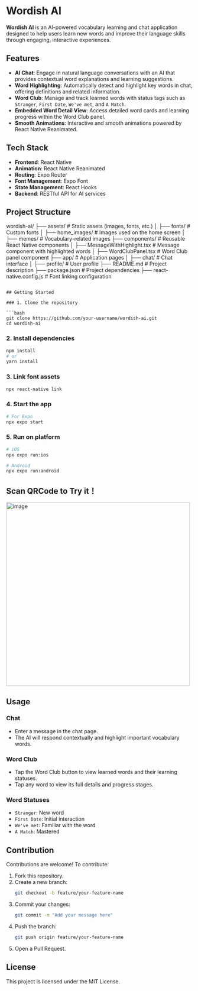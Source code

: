 
# Wordish AI

**Wordish AI** is an AI-powered vocabulary learning and chat application designed to help users learn new words and improve their language skills through engaging, interactive experiences.

## Features

- **AI Chat**: Engage in natural language conversations with an AI that provides contextual word explanations and learning suggestions.
- **Word Highlighting**: Automatically detect and highlight key words in chat, offering definitions and related information.
- **Word Club**: Manage and track learned words with status tags such as `Stranger`, `First Date`, `We've met`, and `A Match`.
- **Embedded Word Detail View**: Access detailed word cards and learning progress within the Word Club panel.
- **Smooth Animations**: Interactive and smooth animations powered by React Native Reanimated.

## Tech Stack

- **Frontend**: React Native
- **Animation**: React Native Reanimated
- **Routing**: Expo Router
- **Font Management**: Expo Font
- **State Management**: React Hooks
- **Backend**: RESTful API for AI services

## Project Structure


wordish-ai/
├── assets/                  # Static assets (images, fonts, etc.)
│   ├── fonts/              # Custom fonts
│   ├── home_images/        # Images used on the home screen
│   ├── memes/              # Vocabulary-related images
├── components/             # Reusable React Native components
│   ├── MessageWithHighlight.tsx  # Message component with highlighted words
│   ├── WordClubPanel.tsx         # Word Club panel component
├── app/                    # Application pages
│   ├── chat/               # Chat interface
│   ├── profile/            # User profile
├── README.md               # Project description
├── package.json            # Project dependencies
├── react-native.config.js  # Font linking configuration
```

## Getting Started

### 1. Clone the repository

```bash
git clone https://github.com/your-username/wordish-ai.git
cd wordish-ai
```

### 2. Install dependencies

```bash
npm install
# or
yarn install
```

### 3. Link font assets

```bash
npx react-native link
```

### 4. Start the app

```bash
# For Expo
npx expo start
```

### 5. Run on platform

```bash
# iOS
npx expo run:ios

# Android
npx expo run:android
```

## Scan QRCode to Try it！
<img width="497" alt="image" src="https://github.com/user-attachments/assets/3938d3d8-0fad-45ba-ad9d-5ebdc9ae361e" />


## Usage

### Chat

- Enter a message in the chat page.
- The AI will respond contextually and highlight important vocabulary words.

### Word Club

- Tap the Word Club button to view learned words and their learning statuses.
- Tap any word to view its full details and progress stages.

### Word Statuses

- `Stranger`: New word
- `First Date`: Initial interaction
- `We've met`: Familiar with the word
- `A Match`: Mastered

## Contribution

Contributions are welcome! To contribute:

1. Fork this repository.
2. Create a new branch:
   ```bash
   git checkout -b feature/your-feature-name
   ```
3. Commit your changes:
   ```bash
   git commit -m "Add your message here"
   ```
4. Push the branch:
   ```bash
   git push origin feature/your-feature-name
   ```
5. Open a Pull Request.

## License

This project is licensed under the MIT License.

